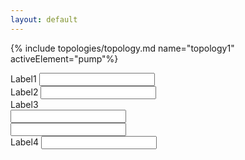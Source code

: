 ```yaml
---
layout: default
---
```

{% include topologies/topology.md name="topology1" activeElement="pump"%}

<div class="row">
        <div class="col-xs-6 form-group">
            <label>Label1</label>
            <input class="form-control" type="text"/>
        </div>
        <div class="col-xs-6 form-group">
            <label>Label2</label>
            <input class="form-control" type="text"/>
        </div>
        <div class="col-xs-6">
            <div class="row">
                <label class="col-xs-12">Label3</label>
            </div>
            <div class="row">
                <div class="col-xs-12 col-sm-6">
                    <input class="form-control" type="text"/>
                </div>
                <div class="col-xs-12 col-sm-6">
                    <input class="form-control" type="text"/>
                </div>
            </div>
        </div>
        <div class="col-xs-6 form-group">
            <label>Label4</label>
            <input class="form-control" type="text"/>
        </div>
    </div>
